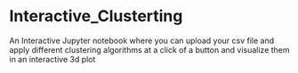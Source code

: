 # Interactive_Clusterting
An Interactive Jupyter notebook where you can upload your csv file and apply different clustering algorithms at a click of a button and visualize them in an interactive 3d plot
